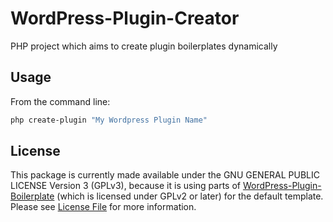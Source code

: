 # WordPress-Plugin-Creator
PHP project which aims to create plugin boilerplates dynamically

## Usage
From the command line:
```bash
php create-plugin "My Wordpress Plugin Name"
```


## License
This package is currently made available under the GNU GENERAL PUBLIC LICENSE Version 3 (GPLv3), because it is using parts of [WordPress-Plugin-Boilerplate](https://github.com/DevinVinson/WordPress-Plugin-Boilerplate) (which is licensed under GPLv2 or later) for the default template. Please see [License File](LICENSE) for more information.
